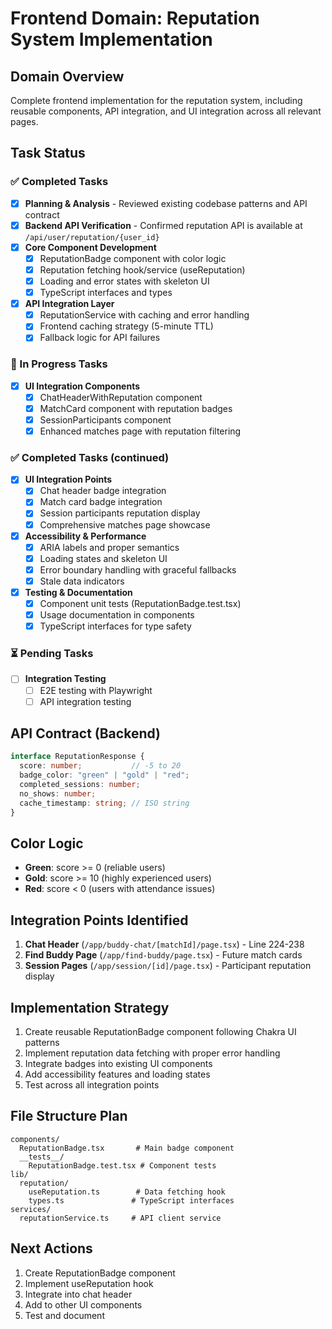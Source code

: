 # Frontend Domain: Reputation System Implementation

## Domain Overview
Complete frontend implementation for the reputation system, including reusable components, API integration, and UI integration across all relevant pages.

## Task Status

### ✅ Completed Tasks
- [x] **Planning & Analysis** - Reviewed existing codebase patterns and API contract
- [x] **Backend API Verification** - Confirmed reputation API is available at `/api/user/reputation/{user_id}`
- [x] **Core Component Development**
  - [x] ReputationBadge component with color logic
  - [x] Reputation fetching hook/service (useReputation)
  - [x] Loading and error states with skeleton UI
  - [x] TypeScript interfaces and types
- [x] **API Integration Layer**
  - [x] ReputationService with caching and error handling
  - [x] Frontend caching strategy (5-minute TTL)
  - [x] Fallback logic for API failures

### 🔄 In Progress Tasks
- [x] **UI Integration Components**
  - [x] ChatHeaderWithReputation component
  - [x] MatchCard component with reputation badges  
  - [x] SessionParticipants component
  - [x] Enhanced matches page with reputation filtering

### ✅ Completed Tasks (continued)
- [x] **UI Integration Points**
  - [x] Chat header badge integration
  - [x] Match card badge integration
  - [x] Session participants reputation display
  - [x] Comprehensive matches page showcase
  
- [x] **Accessibility & Performance**
  - [x] ARIA labels and proper semantics
  - [x] Loading states and skeleton UI
  - [x] Error boundary handling with graceful fallbacks
  - [x] Stale data indicators
  
- [x] **Testing & Documentation**
  - [x] Component unit tests (ReputationBadge.test.tsx)
  - [x] Usage documentation in components
  - [x] TypeScript interfaces for type safety
  
### ⏳ Pending Tasks
- [ ] **Integration Testing**
  - [ ] E2E testing with Playwright
  - [ ] API integration testing

## API Contract (Backend)
```typescript
interface ReputationResponse {
  score: number;           // -5 to 20
  badge_color: "green" | "gold" | "red";
  completed_sessions: number;
  no_shows: number;
  cache_timestamp: string; // ISO string
}
```

## Color Logic
- **Green**: score >= 0 (reliable users)
- **Gold**: score >= 10 (highly experienced users) 
- **Red**: score < 0 (users with attendance issues)

## Integration Points Identified
1. **Chat Header** (`/app/buddy-chat/[matchId]/page.tsx`) - Line 224-238
2. **Find Buddy Page** (`/app/find-buddy/page.tsx`) - Future match cards
3. **Session Pages** (`/app/session/[id]/page.tsx`) - Participant reputation display

## Implementation Strategy
1. Create reusable ReputationBadge component following Chakra UI patterns
2. Implement reputation data fetching with proper error handling
3. Integrate badges into existing UI components
4. Add accessibility features and loading states
5. Test across all integration points

## File Structure Plan
```
components/
  ReputationBadge.tsx       # Main badge component
  __tests__/
    ReputationBadge.test.tsx # Component tests
lib/
  reputation/
    useReputation.ts        # Data fetching hook
    types.ts               # TypeScript interfaces
services/
  reputationService.ts     # API client service
```

## Next Actions
1. Create ReputationBadge component
2. Implement useReputation hook
3. Integrate into chat header
4. Add to other UI components
5. Test and document